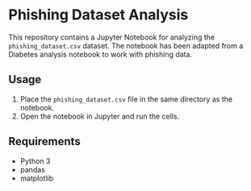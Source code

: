 
# Phishing Dataset Analysis

This repository contains a Jupyter Notebook for analyzing the `phishing_dataset.csv` dataset. 
The notebook has been adapted from a Diabetes analysis notebook to work with phishing data.

## Usage

1. Place the `phishing_dataset.csv` file in the same directory as the notebook.
2. Open the notebook in Jupyter and run the cells.

## Requirements

- Python 3
- pandas
- matplotlib
